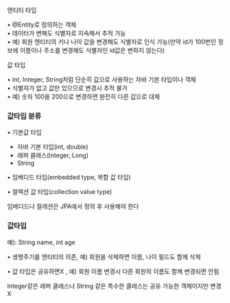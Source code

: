 엔티티 타입

• @Entity로 정의하는 객체<br/>
• 데이터가 변해도 식별자로 지속해서 추적 가능<br/>
• 예) 회원 엔티티의 키나 나이 값을 변경해도 식별자로 인식 가능(만약 id가 100번인 정보에 이름이나 주소를 변경해도 식별자인 id값은 변하지 않는다)<br/>


값 타입

• int, Integer, String처럼 단순히 값으로 사용하는 자바 기본 타입이나 객체<br/>
• 식별자가 없고 값만 있으므로 변경시 추적 불가<br/>
• 예) 숫자 100을 200으로 변경하면 완전히 다른 값으로 대체<br/>


### 값타입 분류

• 기본값 타입
* 자바 기본 타입(int, double) 
* 래퍼 클래스(Integer, Long) 
* String 

• 임베디드 타입(embedded type, 복합 값 타입) 

• 컬렉션 값 타입(collection value type)

임베디드나 컬레션은 JPA에서 정의 후 사용해야 한다

### 값타입

예): String name, int age 

• 생명주기를 엔티티의 의존,  예) 회원을 삭제하면 이름, 나이 필드도 함께 삭제 

• 값 타입은 공유하면X , 예) 회원 이름 변경시 다른 회원의 이름도 함께 변경되면 안됨

Integer같은 래퍼 클래스나 String 같은 특수한 클래스는 공유 가능한 객체이지만 변경X



